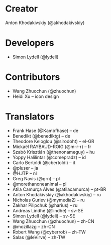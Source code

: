 # Creator
Anton Khodakivskiy (@akhodakivskiy)

# Developers
- Simon Lydell (@lydell)

# Contributors
- Wang Zhuochun (@zhuochun)
- Heidi Xu – icon design

# Translators
- Frank Hase (@Kambfhase) – de
- Benedikt (@benediktg) – de
- Theodore Keloglou (@sirodoht) – el-GR
- Mickaël RAYBAUD-ROIG (@m-r-r) – fr
- Szabó Krisztián (@thenonameguy) – hu
- Yoppy Halilintar (@comepradz) – id
- Carlo Bertoldi (@cbertoldi) – it
- @pluser – ja
- @HJTP – nl
- Greg Navis (@grn) – pl
- @morethanoneanimal – pl
- Átila Camurça Alves (@atilacamurca) – pt-BR
- Anton Khodakivskiy (@akhodakivskiy) – ru
- Nicholas Guriev (@mymedia2) – ru
- Zakhar Pilipchuk (@harius) – ru
- Andreas Lindhé (@lindhe) – sv-SE
- Simon Lydell (@lydell) – sv-SE
- Wang Zhuochun (@zhuochun) – zh-CN
- @mozillazg – zh-CN
- Robert Wang (@cyberrob) – zh-TW
- Salas (@leVirve) – zh-TW
